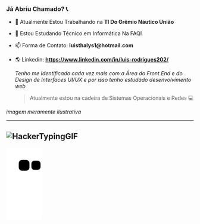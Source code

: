 ### Já Abriu Chamado? 📞
  
- 🏢 Atualmente Estou Trabalhando na __TI Do Grêmio Náutico União__
- 📒 Estou Estudando Técnico em Informática Na FAQI
- 📫 Forma de Contato: __luisthalys1@hotmail.com__
- 🌎 Linkedin: __https://www.linkedin.com/in/luis-rodrigues202/__


  _Tenho me Identificado cada vez mais com a Área do Front End e do Design de Interfaces UI/UX e por isso tenho estudado desenvolvimento web_ 

  > Atualmente estou na cadeira de Sistemas Operacionais e Redes  💻

_imagem meramente ilustrativa_

------
![HackerTypingGIF](https://user-images.githubusercontent.com/102838847/175055342-397ede48-1e9c-4c52-aaa7-81f8a6ee0065.gif)
----
![Snake animation](https://github.com/thalys93/thalys93/blob/output/github-contribution-grid-snake.svg)
